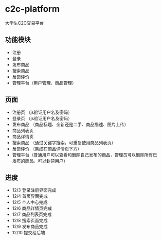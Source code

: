 # c2c-platform
大学生C2C交易平台

## 功能模块
- 注册
- 登录
- 发布商品
- 搜索商品
- 反馈评价
- 管理平台（用户管理、商品管理）

## 页面
- 注册页 （js验证用户名及密码）
- 登录页 （js验证用户名及密码）
- 发布商品 （商品标题、全新还是二手、商品描述、图片上传）
- 商品列表页
- 商品详情页
- 搜索商品 （通过关键字搜索，可重复使用商品列表页）
- 反馈评价 （集成在商品详情页下方）
- 管理平台（普通用户可以查看和删除自己发布的商品，管理员可以删除所有已发布的商品，可以封禁用户）

## 进度
- 12/3 登录注册界面完成
- 12/4 首页界面完成
- 12/5 个人中心完成
- 12/6 商品详情页完成
- 12/7 商品列表页完成
- 12/8 搜索页面完成
- 12/9 发布商品完成
- 12/10 提交给后端
